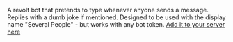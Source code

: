 A revolt bot that pretends to type whenever anyone sends a message.
Replies with a dumb joke if mentioned.
Designed to be used with the display name "Several People" - but works with any bot token.
[Add it to your server here](https://app.revolt.chat/bot/01HS1BEHN7KTMTPF2HXQ5MRH47)
